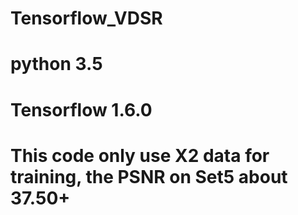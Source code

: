 # Tensorflow_VDSR
# python 3.5
# Tensorflow 1.6.0
# This code only use X2 data for training, the PSNR on Set5 about 37.50+

